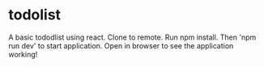 # todolist
A basic tododlist using react.
Clone to remote.
Run npm install.
Then 'npm run dev' to start application. Open in browser to see the application working!
